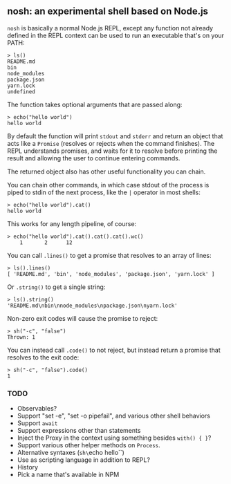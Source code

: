 ## nosh: an experimental shell based on Node.js

`nosh` is basically a normal Node.js REPL, except any function not already defined in the REPL context can be used to run an executable that's on your PATH:

    > ls()
    README.md
    bin
    node_modules
    package.json
    yarn.lock
    undefined

The function takes optional arguments that are passed along:

    > echo("hello world")
    hello world

By default the function will print `stdout` and `stderr` and return an object that acts like a `Promise` (resolves or rejects when the command finishes). The REPL understands promises, and waits for it to resolve before printing the result and allowing the user to continue entering commands.

The returned object also has other useful functionality you can chain.

You can chain other commands, in which case stdout of the process is piped to stdin of the next process, like the `|` operator in most shells:

    > echo("hello world").cat()
    hello world

This works for any length pipeline, of course:

    > echo("hello world").cat().cat().cat().wc()
        1       2      12

You can call `.lines()` to get a promise that resolves to an array of lines:

    > ls().lines()
    [ 'README.md', 'bin', 'node_modules', 'package.json', 'yarn.lock' ]

Or `.string()` to get a single string:

    > ls().string()
    'README.md\nbin\nnode_modules\npackage.json\nyarn.lock'

Non-zero exit codes will cause the promise to reject:

    > sh("-c", "false")
    Thrown: 1

You can instead call `.code()` to not reject, but instead return a promise that resolves to the exit code:

    > sh("-c", "false").code()
    1

### TODO

- Observables?
- Support "set -e", "set -o pipefail", and various other shell behaviors
- Support `await`
- Support expressions other than statements
- Inject the Proxy in the context using something besides `with() { }`?
- Support various other helper methods on `Process`.
- Alternative syntaxes (`sh\`echo hello\``)
- Use as scripting language in addition to REPL?
- History
- Pick a name that's available in NPM
